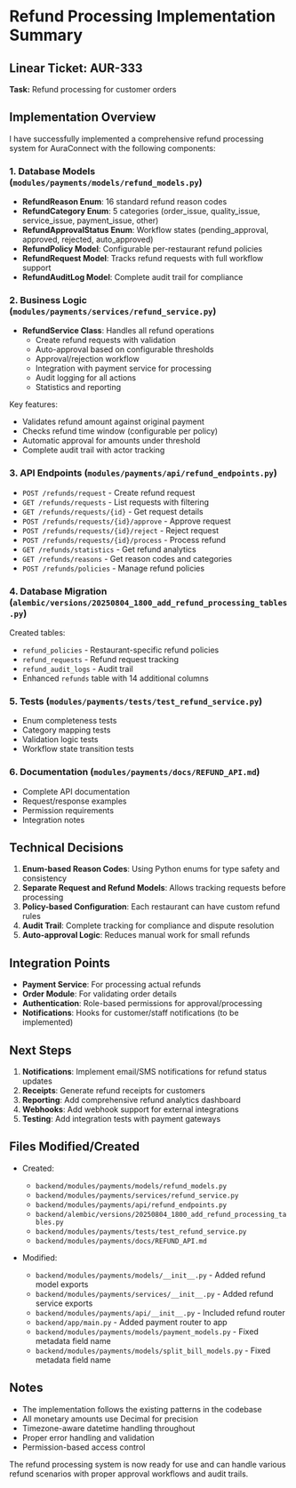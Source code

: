 # Refund Processing Implementation Summary

## Linear Ticket: AUR-333
**Task:** Refund processing for customer orders

## Implementation Overview

I have successfully implemented a comprehensive refund processing system for AuraConnect with the following components:

### 1. Database Models (`modules/payments/models/refund_models.py`)

- **RefundReason Enum**: 16 standard refund reason codes
- **RefundCategory Enum**: 5 categories (order_issue, quality_issue, service_issue, payment_issue, other)
- **RefundApprovalStatus Enum**: Workflow states (pending_approval, approved, rejected, auto_approved)
- **RefundPolicy Model**: Configurable per-restaurant refund policies
- **RefundRequest Model**: Tracks refund requests with full workflow support
- **RefundAuditLog Model**: Complete audit trail for compliance

### 2. Business Logic (`modules/payments/services/refund_service.py`)

- **RefundService Class**: Handles all refund operations
  - Create refund requests with validation
  - Auto-approval based on configurable thresholds
  - Approval/rejection workflow
  - Integration with payment service for processing
  - Audit logging for all actions
  - Statistics and reporting

Key features:
- Validates refund amount against original payment
- Checks refund time window (configurable per policy)
- Automatic approval for amounts under threshold
- Complete audit trail with actor tracking

### 3. API Endpoints (`modules/payments/api/refund_endpoints.py`)

- `POST /refunds/request` - Create refund request
- `GET /refunds/requests` - List requests with filtering
- `GET /refunds/requests/{id}` - Get request details
- `POST /refunds/requests/{id}/approve` - Approve request
- `POST /refunds/requests/{id}/reject` - Reject request
- `POST /refunds/requests/{id}/process` - Process refund
- `GET /refunds/statistics` - Get refund analytics
- `GET /refunds/reasons` - Get reason codes and categories
- `POST /refunds/policies` - Manage refund policies

### 4. Database Migration (`alembic/versions/20250804_1800_add_refund_processing_tables.py`)

Created tables:
- `refund_policies` - Restaurant-specific refund policies
- `refund_requests` - Refund request tracking
- `refund_audit_logs` - Audit trail
- Enhanced `refunds` table with 14 additional columns

### 5. Tests (`modules/payments/tests/test_refund_service.py`)

- Enum completeness tests
- Category mapping tests
- Validation logic tests
- Workflow state transition tests

### 6. Documentation (`modules/payments/docs/REFUND_API.md`)

- Complete API documentation
- Request/response examples
- Permission requirements
- Integration notes

## Technical Decisions

1. **Enum-based Reason Codes**: Using Python enums for type safety and consistency
2. **Separate Request and Refund Models**: Allows tracking requests before processing
3. **Policy-based Configuration**: Each restaurant can have custom refund rules
4. **Audit Trail**: Complete tracking for compliance and dispute resolution
5. **Auto-approval Logic**: Reduces manual work for small refunds

## Integration Points

- **Payment Service**: For processing actual refunds
- **Order Module**: For validating order details
- **Authentication**: Role-based permissions for approval/processing
- **Notifications**: Hooks for customer/staff notifications (to be implemented)

## Next Steps

1. **Notifications**: Implement email/SMS notifications for refund status updates
2. **Receipts**: Generate refund receipts for customers
3. **Reporting**: Add comprehensive refund analytics dashboard
4. **Webhooks**: Add webhook support for external integrations
5. **Testing**: Add integration tests with payment gateways

## Files Modified/Created

- Created:
  - `backend/modules/payments/models/refund_models.py`
  - `backend/modules/payments/services/refund_service.py`
  - `backend/modules/payments/api/refund_endpoints.py`
  - `backend/alembic/versions/20250804_1800_add_refund_processing_tables.py`
  - `backend/modules/payments/tests/test_refund_service.py`
  - `backend/modules/payments/docs/REFUND_API.md`

- Modified:
  - `backend/modules/payments/models/__init__.py` - Added refund model exports
  - `backend/modules/payments/services/__init__.py` - Added refund service exports
  - `backend/modules/payments/api/__init__.py` - Included refund router
  - `backend/app/main.py` - Added payment router to app
  - `backend/modules/payments/models/payment_models.py` - Fixed metadata field name
  - `backend/modules/payments/models/split_bill_models.py` - Fixed metadata field name

## Notes

- The implementation follows the existing patterns in the codebase
- All monetary amounts use Decimal for precision
- Timezone-aware datetime handling throughout
- Proper error handling and validation
- Permission-based access control

The refund processing system is now ready for use and can handle various refund scenarios with proper approval workflows and audit trails.